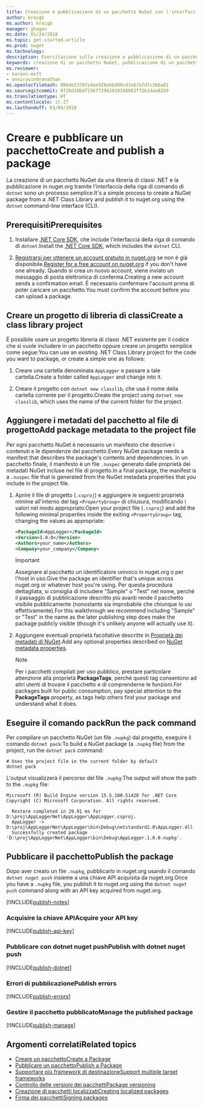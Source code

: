 ```yaml
---
title: Creazione e pubblicazione di un pacchetto NuGet con l'interfaccia della riga di comando di dotnet| Microsoft Docs
author: kraigb
ms.author: kraigb
manager: ghogen
ms.date: 01/24/2018
ms.topic: get-started-article
ms.prod: nuget
ms.technology: 
description: Esercitazione sulla creazione e pubblicazione di un pacchetto NuGet tramite l'interfaccia della riga di comando di .NET Core, ovvero dotnet.
keywords: creazione di un pacchetto NuGet, pubblicazione di un pacchetto NuGet, esercitazione su NuGet, pubblicazione di un pacchetto NuGet con dotnet
ms.reviewer:
- karann-msft
- unniravindranathan
ms.openlocfilehash: 086de5378fe4ae928e6bd00cd3a87afd7c366a01
ms.sourcegitcommit: 8f26d10bdf256f72962010348083ff261dae81b9
ms.translationtype: HT
ms.contentlocale: it-IT
ms.lasthandoff: 03/08/2018
---
```

# <a name="create-and-publish-a-package"></a><span data-ttu-id="15125-104">Creare e pubblicare un pacchetto</span><span class="sxs-lookup"><span data-stu-id="15125-104">Create and publish a package</span></span>

<span data-ttu-id="15125-105">La creazione di un pacchetto NuGet da una libreria di classi .NET e la pubblicazione in nuget.org tramite l'interfaccia della riga di comando di `dotnet` sono un processo semplice.</span><span class="sxs-lookup"><span data-stu-id="15125-105">It's a simple process to create a NuGet package from a .NET Class Library and publish it to nuget.org using the `dotnet` command-line interface (CLI).</span></span>

## <a name="prerequisites"></a><span data-ttu-id="15125-106">Prerequisiti</span><span class="sxs-lookup"><span data-stu-id="15125-106">Prerequisites</span></span>

1. <span data-ttu-id="15125-107">Installare [.NET Core SDK](https://www.microsoft.com/net/download/), che include l'interfaccia della riga di comando di `dotnet`.</span><span class="sxs-lookup"><span data-stu-id="15125-107">Install the [.NET Core SDK](https://www.microsoft.com/net/download/), which includes the `dotnet` CLI.</span></span>

1. <span data-ttu-id="15125-108">[Registrarsi per ottenere un account gratuito in nuget.org](https://www.nuget.org/users/account/LogOn?returnUrl=%2F) se non è già disponibile.</span><span class="sxs-lookup"><span data-stu-id="15125-108">[Register for a free account on nuget.org](https://www.nuget.org/users/account/LogOn?returnUrl=%2F) if you don't have one already.</span></span> <span data-ttu-id="15125-109">Quando si crea un nuovo account, viene inviato un messaggio di posta elettronica di conferma.</span><span class="sxs-lookup"><span data-stu-id="15125-109">Creating a new account sends a confirmation email.</span></span> <span data-ttu-id="15125-110">È necessario confermare l'account prima di poter caricare un pacchetto.</span><span class="sxs-lookup"><span data-stu-id="15125-110">You must confirm the account before you can upload a package.</span></span>

## <a name="create-a-class-library-project"></a><span data-ttu-id="15125-111">Creare un progetto di libreria di classi</span><span class="sxs-lookup"><span data-stu-id="15125-111">Create a class library project</span></span>

<span data-ttu-id="15125-112">È possibile usare un progetto libreria di classi .NET esistente per il codice che si vuole includere in un pacchetto oppure creare un progetto semplice come segue:</span><span class="sxs-lookup"><span data-stu-id="15125-112">You can use an existing .NET Class Library project for the code you want to package, or create a simple one as follows:</span></span>

1. <span data-ttu-id="15125-113">Creare una cartella denominata `AppLogger` e passare a tale cartella.</span><span class="sxs-lookup"><span data-stu-id="15125-113">Create a folder called `AppLogger` and change into it.</span></span>

1. <span data-ttu-id="15125-114">Creare il progetto con `dotnet new classlib`, che usa il nome della cartella corrente per il progetto.</span><span class="sxs-lookup"><span data-stu-id="15125-114">Create the project using `dotnet new classlib`, which uses the name of the current folder for the project.</span></span>

## <a name="add-package-metadata-to-the-project-file"></a><span data-ttu-id="15125-115">Aggiungere i metadati del pacchetto al file di progetto</span><span class="sxs-lookup"><span data-stu-id="15125-115">Add package metadata to the project file</span></span>

<span data-ttu-id="15125-116">Per ogni pacchetto NuGet è necessario un manifesto che descrive i contenuti e le dipendenze del pacchetto.</span><span class="sxs-lookup"><span data-stu-id="15125-116">Every NuGet package needs a manifest that describes the package's contents and dependencies.</span></span> <span data-ttu-id="15125-117">In un pacchetto finale, il manifesto è un file `.nuspec` generato dalle proprietà dei metadati NuGet incluse nel file di progetto.</span><span class="sxs-lookup"><span data-stu-id="15125-117">In a final package, the manifest is a `.nuspec` file that is generated from the NuGet metadata properties that you include in the project file.</span></span>

1. <span data-ttu-id="15125-118">Aprire il file di progetto (`.csproj`) e aggiungere le seguenti proprietà minime all'interno del tag `<PropertyGroup>` di chiusura, modificando i valori nel modo appropriato:</span><span class="sxs-lookup"><span data-stu-id="15125-118">Open your project file (`.csproj`) and add the following minimal properties inside the exiting `<PropertyGroup>` tag, changing the values as appropriate:</span></span>

    ```xml
    <PackageId>AppLogger</PackageId>
    <Version>1.0.0</Version>
    <Authors>your_name</Authors>
    <Company>your_company</Company>
    ```

    > [!Important]
    > <span data-ttu-id="15125-119">Assegnare al pacchetto un identificatore univoco in nuget.org o per l'host in uso.</span><span class="sxs-lookup"><span data-stu-id="15125-119">Give the package an identifier that's unique across nuget.org or whatever host you're using.</span></span> <span data-ttu-id="15125-120">Per questa procedura dettagliata, si consiglia di includere "Sample" o "Test" nel nome, perché il passaggio di pubblicazione descritto più avanti rende il pacchetto visibile pubblicamente (nonostante sia improbabile che chiunque lo usi effettivamente).</span><span class="sxs-lookup"><span data-stu-id="15125-120">For this walkthrough we recommend including "Sample" or "Test" in the name as the later publishing step does make the package publicly visible (though it's unlikely anyone will actually use it).</span></span>

1. <span data-ttu-id="15125-121">Aggiungere eventuali proprietà facoltative descritte in [Proprietà dei metadati di NuGet](/dotnet/core/tools/csproj#nuget-metadata-properties).</span><span class="sxs-lookup"><span data-stu-id="15125-121">Add any optional properties described on [NuGet metadata properties](/dotnet/core/tools/csproj#nuget-metadata-properties).</span></span>

    > [!Note]
    > <span data-ttu-id="15125-122">Per i pacchetti compilati per uso pubblico, prestare particolare attenzione alla proprietà **PackageTags**, perché questi tag consentono ad altri utenti di trovare il pacchetto e di comprenderne le funzioni.</span><span class="sxs-lookup"><span data-stu-id="15125-122">For packages built for public consumption, pay special attention to the **PackageTags** property, as tags help others find your package and understand what it does.</span></span>

## <a name="run-the-pack-command"></a><span data-ttu-id="15125-123">Eseguire il comando pack</span><span class="sxs-lookup"><span data-stu-id="15125-123">Run the pack command</span></span>

<span data-ttu-id="15125-124">Per compilare un pacchetto NuGet (un file `.nupkg`) dal progetto, eseguire il comando `dotnet pack`:</span><span class="sxs-lookup"><span data-stu-id="15125-124">To build a NuGet package (a `.nupkg` file) from the project, run the `dotnet pack` command:</span></span>

```cli
# Uses the project file in the current folder by default
dotnet pack
```

<span data-ttu-id="15125-125">L'output visualizzerà il percorso del file `.nupkg`:</span><span class="sxs-lookup"><span data-stu-id="15125-125">The output will show the path to the `.nupkg` file:</span></span>

```output
Microsoft (R) Build Engine version 15.5.180.51428 for .NET Core
Copyright (C) Microsoft Corporation. All rights reserved.

  Restore completed in 29.91 ms for D:\proj\AppLoggerNet\AppLogger\AppLogger.csproj.
  AppLogger -> D:\proj\AppLoggerNet\AppLogger\bin\Debug\netstandard2.0\AppLogger.dll
  Successfully created package 'D:\proj\AppLoggerNet\AppLogger\bin\Debug\AppLogger.1.0.0.nupkg'.
```

## <a name="publish-the-package"></a><span data-ttu-id="15125-126">Pubblicare il pacchetto</span><span class="sxs-lookup"><span data-stu-id="15125-126">Publish the package</span></span>

<span data-ttu-id="15125-127">Dopo aver creato un file `.nupkg`, pubblicarlo in nuget.org usando il comando `dotnet nuget push` insieme a una chiave API acquisita da nuget.org.</span><span class="sxs-lookup"><span data-stu-id="15125-127">Once you have a `.nupkg` file, you publish it to nuget.org using the `dotnet nuget push` command along with an API key acquired from nuget.org.</span></span>

[!INCLUDE[publish-notes](includes/publish-notes.md)]

### <a name="acquire-your-api-key"></a><span data-ttu-id="15125-128">Acquisire la chiave API</span><span class="sxs-lookup"><span data-stu-id="15125-128">Acquire your API key</span></span>

[!INCLUDE[publish-api-key](includes/publish-api-key.md)]

### <a name="publish-with-dotnet-nuget-push"></a><span data-ttu-id="15125-129">Pubblicare con dotnet nuget push</span><span class="sxs-lookup"><span data-stu-id="15125-129">Publish with dotnet nuget push</span></span>

[!INCLUDE[publish-dotnet](includes/publish-dotnet.md)]

### <a name="publish-errors"></a><span data-ttu-id="15125-130">Errori di pubblicazione</span><span class="sxs-lookup"><span data-stu-id="15125-130">Publish errors</span></span>

[!INCLUDE[publish-errors](includes/publish-errors.md)]

### <a name="manage-the-published-package"></a><span data-ttu-id="15125-131">Gestire il pacchetto pubblicato</span><span class="sxs-lookup"><span data-stu-id="15125-131">Manage the published package</span></span>

[!INCLUDE[publish-manage](includes/publish-manage.md)]

## <a name="related-topics"></a><span data-ttu-id="15125-132">Argomenti correlati</span><span class="sxs-lookup"><span data-stu-id="15125-132">Related topics</span></span>

- [<span data-ttu-id="15125-133">Creare un pacchetto</span><span class="sxs-lookup"><span data-stu-id="15125-133">Create a Package</span></span>](../create-packages/creating-a-package.md)
- [<span data-ttu-id="15125-134">Pubblicare un pacchetto</span><span class="sxs-lookup"><span data-stu-id="15125-134">Publish a Package</span></span>](../create-packages/publish-a-package.md)
- [<span data-ttu-id="15125-135">Supportare più framework di destinazione</span><span class="sxs-lookup"><span data-stu-id="15125-135">Support multiple target frameworks</span></span>](../create-packages/supporting-multiple-target-frameworks.md)
- [<span data-ttu-id="15125-136">Controllo delle versioni dei pacchetti</span><span class="sxs-lookup"><span data-stu-id="15125-136">Package versioning</span></span>](../reference/package-versioning.md)
- [<span data-ttu-id="15125-137">Creazione di pacchetti localizzati</span><span class="sxs-lookup"><span data-stu-id="15125-137">Creating localized packages</span></span>](../create-packages/creating-localized-packages.md)
- [<span data-ttu-id="15125-138">Firma dei pacchetti</span><span class="sxs-lookup"><span data-stu-id="15125-138">Signing packages</span></span>](../create-packages/Sign-a-package.md)

